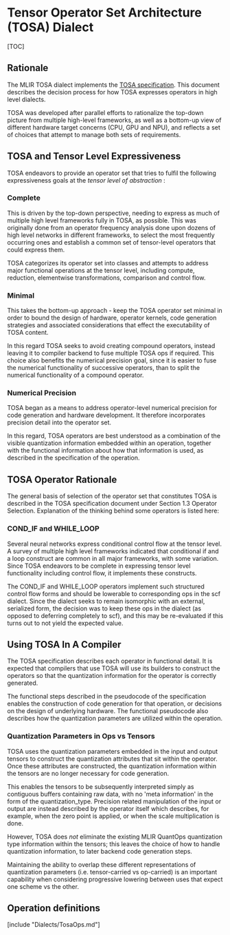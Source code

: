 # Tensor Operator Set Architecture (TOSA) Dialect

[TOC]

## Rationale

The MLIR TOSA dialect implements the [TOSA
specification](https://developer.mlplatform.org/w/tosa/).  This document
describes the decision process for how TOSA expresses operators in
high level dialects.

TOSA was developed after parallel efforts to rationalize the top-down picture
from multiple high-level frameworks, as well as a bottom-up view of different
hardware target concerns (CPU, GPU and NPU), and reflects a set of choices
that attempt to manage both sets of requirements.

## TOSA and Tensor Level Expressiveness

TOSA endeavors to provide an operator set that tries to fulfil the following
expressiveness goals at the *tensor level of abstraction* :

### Complete

This is driven by the top-down perspective, needing to express as much of
multiple high level frameworks fully in TOSA, as possible. This was originally
done from an operator frequency analysis done upon dozens of high level
networks in different frameworks, to select the most frequently occurring ones
and establish a common set of tensor-level operators that could express them.

TOSA categorizes its operator set into classes and attempts to address major
functional operations at the tensor level, including compute, reduction,
elementwise transformations, comparison and control flow.

### Minimal

This takes the bottom-up approach - keep the TOSA operator set minimal in
order to bound the design of hardware, operator kernels, code generation
strategies and associated considerations that effect the executability of TOSA
content.

In this regard TOSA seeks to avoid creating compound operators, instead
leaving it to compiler backend to fuse multiple TOSA ops if required. This
choice also benefits the numerical precision goal, since it is easier to fuse the
numerical functionality of successive operators, than to split the numerical
functionality of a compound operator.

### Numerical Precision

TOSA began as a means to address operator-level numerical precision for
code generation and hardware development. It therefore incorporates precision
detail into the operator set.

In this regard, TOSA operators are best understood as a combination of the visible
quantization information embedded within an operation, together with the
functional information about how that information is used, as described in the
specification of the operation.

## TOSA Operator Rationale

The general basis of selection of the operator set that constitutes TOSA is
described in the TOSA specification document  under Section 1.3 Operator
Selection. Explanation of the thinking behind some operators is listed here:

### COND\_IF and WHILE\_LOOP

Several neural networks express conditional control flow at the tensor level.
A survey of multiple high level frameworks indicated that conditional if and
a loop construct are common in all major frameworks, with some variation.
Since TOSA endeavors to be complete in expressing tensor level functionality
including control flow, it implements these constructs.

The COND\_IF and WHILE\_LOOP operators implement such structured control
flow forms and should be lowerable to corresponding ops in the scf dialect.
Since the dialect seeks to remain isomorphic with an external, serialized form,
the decision was to keep these ops in the dialect (as opposed to deferring
completely to scf), and this may be re-evaluated if this turns out to not yield
the expected value.

## Using TOSA In A Compiler

The TOSA specification describes each operator in functional detail. It is
expected that compilers that use TOSA will use its builders to construct the
operators so that the quantization information for the operator is correctly
generated.

The functional steps described in the pseudocode of the specification enables
the construction of code generation for that operation, or decisions on the
design of underlying hardware. The functional pseudocode also describes
how the quantization parameters are utilized within the operation.

### Quantization Parameters in Ops vs Tensors

TOSA uses the quantization parameters embedded in the input and output
tensors to construct the quantization attributes that sit within the operator.
Once these attributes are constructed, the quantization information within
the tensors are no longer necessary for code generation.

This enables the tensors to be subsequently interpreted simply as contiguous
buffers containing raw data, with no 'meta information' in the form of the
quantization_type. Precision related manipulation of the input or output are
instead described by the operator itself which describes, for example, when
the zero point is applied, or when the scale multiplication is done.

However, TOSA does *not* eliminate the existing MLIR QuantOps quantization
type information within the tensors; this leaves the choice of how to handle
quantization information, to later backend code generation steps.

Maintaining the ability to overlap these different representations of
quantization parameters (i.e. tensor-carried vs op-carried) is an important
capability when considering progressive lowering between uses that expect one
scheme vs the other.

## Operation definitions

[include "Dialects/TosaOps.md"]
